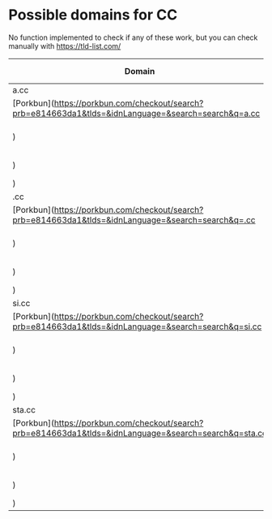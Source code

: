 # Possible domains for CC

No function implemented to check if any of these work, but you can check manually with https://tld-list.com/

| Domain | Porkbun | NameCheap | Google Domains |
|---|---|---|---|
| a.cc | [Porkbun](https://porkbun.com/checkout/search?prb=e814663da1&tlds=&idnLanguage=&search=search&q=a.cc) | [Namecheap](https://www.namecheap.com/domains/registration/results/?domain=a.cc) | [Google](https://domains.google.com/registrar/search?searchTerm=a.cc) |
| .cc | [Porkbun](https://porkbun.com/checkout/search?prb=e814663da1&tlds=&idnLanguage=&search=search&q=.cc) | [Namecheap](https://www.namecheap.com/domains/registration/results/?domain=.cc) | [Google](https://domains.google.com/registrar/search?searchTerm=.cc) |
| si.cc | [Porkbun](https://porkbun.com/checkout/search?prb=e814663da1&tlds=&idnLanguage=&search=search&q=si.cc) | [Namecheap](https://www.namecheap.com/domains/registration/results/?domain=si.cc) | [Google](https://domains.google.com/registrar/search?searchTerm=si.cc) |
| sta.cc | [Porkbun](https://porkbun.com/checkout/search?prb=e814663da1&tlds=&idnLanguage=&search=search&q=sta.cc) | [Namecheap](https://www.namecheap.com/domains/registration/results/?domain=sta.cc) | [Google](https://domains.google.com/registrar/search?searchTerm=sta.cc) |
